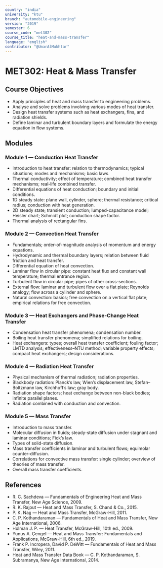 ```yaml
---
country: "india"
university: "ktu"
branch: "automobile-engineering"
version: "2019"
semester: 6
course_code: "met302"
course_title: "heat-and-mass-transfer"
language: "english"
contributor: "@UmarAlMukhtar"
---
```


# MET302: Heat & Mass Transfer

## Course Objectives

- Apply principles of heat and mass transfer to engineering problems.
- Analyse and solve problems involving various modes of heat transfer.
- Design heat transfer systems such as heat exchangers, fins, and radiation shields.
- Define laminar and turbulent boundary layers and formulate the energy equation in flow systems.

## Modules

### Module 1 — Conduction Heat Transfer

- Introduction to heat transfer: relation to thermodynamics; typical situations; modes and mechanisms; basic laws.
- Thermal conductivity; effect of temperature; combined heat transfer mechanisms; real-life combined transfer.
- Differential equations of heat conduction; boundary and initial conditions.
- 1D steady state: plane wall, cylinder, sphere; thermal resistance; critical radius; conduction with heat generation.
- 2D steady state; transient conduction; lumped-capacitance model; Heisler chart; Schmidt plot; conduction shape factor.
- Thermal analysis of rectangular fins.

### Module 2 — Convection Heat Transfer

- Fundamentals; order-of-magnitude analysis of momentum and energy equations.
- Hydrodynamic and thermal boundary layers; relation between fluid friction and heat transfer.
- Differential equation of heat convection.
- Laminar flow in circular pipe: constant heat flux and constant wall temperature; thermal entrance region.
- Turbulent flow in circular pipe; pipes of other cross-sections.
- External flow: laminar and turbulent flow over a flat plate; Reynolds analogy; flow across a cylinder and sphere.
- Natural convection: basics; free convection on a vertical flat plate; empirical relations for free convection.

### Module 3 — Heat Exchangers and Phase-Change Heat Transfer

- Condensation heat transfer phenomena; condensation number.
- Boiling heat transfer phenomena; simplified relations for boiling.
- Heat exchangers: types; overall heat transfer coefficient; fouling factor; LMTD analysis; effectiveness–NTU method; variable property effects; compact heat exchangers; design considerations.

### Module 4 — Radiation Heat Transfer

- Physical mechanism of thermal radiation; radiation properties.
- Blackbody radiation: Planck’s law, Wien’s displacement law, Stefan–Boltzmann law, Kirchhoff’s law; gray body.
- Radiation shape factors; heat exchange between non-black bodies; infinite parallel planes.
- Radiation combined with conduction and convection.

### Module 5 — Mass Transfer

- Introduction to mass transfer.
- Molecular diffusion in fluids; steady-state diffusion under stagnant and laminar conditions; Fick’s law.
- Types of solid-state diffusion.
- Mass transfer coefficients in laminar and turbulent flows; equimolar counter-diffusion.
- Correlations for convective mass transfer: single cylinder; overview of theories of mass transfer.
- Overall mass transfer coefficients.

## References

- R. C. Sachdeva — Fundamentals of Engineering Heat and Mass Transfer, New Age Science, 2009.
- R. K. Rajput — Heat and Mass Transfer, S. Chand & Co., 2015.
- P. K. Nag — Heat and Mass Transfer, McGraw-Hill, 2011.
- C. P. Kothandaraman — Fundamentals of Heat and Mass Transfer, New Age International, 2006.
- Holman J. P. — Heat Transfer, McGraw-Hill, 10th ed., 2009.
- Yunus A. Çengel — Heat and Mass Transfer: Fundamentals and Applications, McGraw-Hill, 6th ed., 2019.
- Frank P. Incropera, David P. DeWitt — Fundamentals of Heat and Mass Transfer, Wiley, 2011.
- Heat and Mass Transfer Data Book — C. P. Kothandaraman, S. Subramanya, New Age International, 2014.
